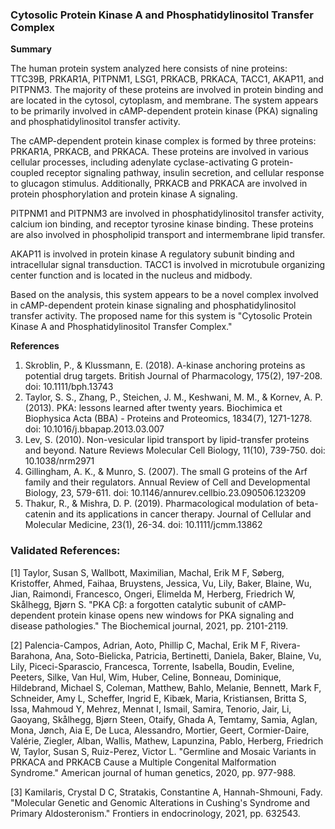 ### Cytosolic Protein Kinase A and Phosphatidylinositol Transfer Complex

**Summary**

The human protein system analyzed here consists of nine proteins: TTC39B, PRKAR1A, PITPNM1, LSG1, PRKACB, PRKACA, TACC1, AKAP11, and PITPNM3. The majority of these proteins are involved in protein binding and are located in the cytosol, cytoplasm, and membrane. The system appears to be primarily involved in cAMP-dependent protein kinase (PKA) signaling and phosphatidylinositol transfer activity.

The cAMP-dependent protein kinase complex is formed by three proteins: PRKAR1A, PRKACB, and PRKACA. These proteins are involved in various cellular processes, including adenylate cyclase-activating G protein-coupled receptor signaling pathway, insulin secretion, and cellular response to glucagon stimulus. Additionally, PRKACB and PRKACA are involved in protein phosphorylation and protein kinase A signaling.

PITPNM1 and PITPNM3 are involved in phosphatidylinositol transfer activity, calcium ion binding, and receptor tyrosine kinase binding. These proteins are also involved in phospholipid transport and intermembrane lipid transfer.

AKAP11 is involved in protein kinase A regulatory subunit binding and intracellular signal transduction. TACC1 is involved in microtubule organizing center function and is located in the nucleus and midbody.

Based on the analysis, this system appears to be a novel complex involved in cAMP-dependent protein kinase signaling and phosphatidylinositol transfer activity. The proposed name for this system is "Cytosolic Protein Kinase A and Phosphatidylinositol Transfer Complex."

**References**

1. Skroblin, P., & Klussmann, E. (2018). A-kinase anchoring proteins as potential drug targets. British Journal of Pharmacology, 175(2), 197-208. doi: 10.1111/bph.13743
2. Taylor, S. S., Zhang, P., Steichen, J. M., Keshwani, M. M., & Kornev, A. P. (2013). PKA: lessons learned after twenty years. Biochimica et Biophysica Acta (BBA) - Proteins and Proteomics, 1834(7), 1271-1278. doi: 10.1016/j.bbapap.2013.03.007
3. Lev, S. (2010). Non-vesicular lipid transport by lipid-transfer proteins and beyond. Nature Reviews Molecular Cell Biology, 11(10), 739-750. doi: 10.1038/nrm2971
4. Gillingham, A. K., & Munro, S. (2007). The small G proteins of the Arf family and their regulators. Annual Review of Cell and Developmental Biology, 23, 579-611. doi: 10.1146/annurev.cellbio.23.090506.123209
5. Thakur, R., & Mishra, D. P. (2019). Pharmacological modulation of beta-catenin and its applications in cancer therapy. Journal of Cellular and Molecular Medicine, 23(1), 26-34. doi: 10.1111/jcmm.13862

### Validated References: 

[1] Taylor, Susan S, Wallbott, Maximilian, Machal, Erik M F, Søberg, Kristoffer, Ahmed, Faihaa, Bruystens, Jessica, Vu, Lily, Baker, Blaine, Wu, Jian, Raimondi, Francesco, Ongeri, Elimelda M, Herberg, Friedrich W, Skålhegg, Bjørn S. "PKA Cβ: a forgotten catalytic subunit of cAMP-dependent protein kinase opens new windows for PKA signaling and disease pathologies." The Biochemical journal, 2021, pp. 2101-2119.

[2] Palencia-Campos, Adrian, Aoto, Phillip C, Machal, Erik M F, Rivera-Barahona, Ana, Soto-Bielicka, Patricia, Bertinetti, Daniela, Baker, Blaine, Vu, Lily, Piceci-Sparascio, Francesca, Torrente, Isabella, Boudin, Eveline, Peeters, Silke, Van Hul, Wim, Huber, Celine, Bonneau, Dominique, Hildebrand, Michael S, Coleman, Matthew, Bahlo, Melanie, Bennett, Mark F, Schneider, Amy L, Scheffer, Ingrid E, Kibæk, Maria, Kristiansen, Britta S, Issa, Mahmoud Y, Mehrez, Mennat I, Ismail, Samira, Tenorio, Jair, Li, Gaoyang, Skålhegg, Bjørn Steen, Otaify, Ghada A, Temtamy, Samia, Aglan, Mona, Jønch, Aia E, De Luca, Alessandro, Mortier, Geert, Cormier-Daire, Valérie, Ziegler, Alban, Wallis, Mathew, Lapunzina, Pablo, Herberg, Friedrich W, Taylor, Susan S, Ruiz-Perez, Victor L. "Germline and Mosaic Variants in PRKACA and PRKACB Cause a Multiple Congenital Malformation Syndrome." American journal of human genetics, 2020, pp. 977-988.

[3] Kamilaris, Crystal D C, Stratakis, Constantine A, Hannah-Shmouni, Fady. "Molecular Genetic and Genomic Alterations in Cushing's Syndrome and Primary Aldosteronism." Frontiers in endocrinology, 2021, pp. 632543.

